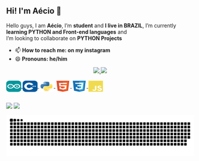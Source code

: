 ## Hi! I'm **Aécio** 👋


 Hello guys, I am **Aécio**, I’m **student** and **I live in BRAZIL**, I’m currently **learning PYTHON and Front-end languages** and <br>
 I’m looking to collaborate on **PYTHON Projects**
- 📫 **How to reach me: on my instagram**
- 😄 **Pronouns: he/him**

<!--github stats-->
<div align="center" style="display: inline">
   <a href="https://github.com/AecioJose">
   <div style="display: inline_block">
      <img height="175em" src="https://github-readme-stats.vercel.app/api?username=AecioJose&show_icons=true&include_all_commits=true&count_private=true&bg_color=151515&border_color=9C4E6A&title_color=d7d8c0&text_color=d1c89a&icon_color=5aa2c9"/>
      <img height="165em" src="https://github-readme-stats.vercel.app/api/top-langs/?username=AecioJose&layout=compact&langs_count=7&bg_color=151515&border_color=9C4E6A&title_color=d7d8c0&text_color=d5e5e4&icon_color=5aa2c9"/>
   </div>
</div>
 
  
 <!--Imagem de linguagens-->
<div style="display: inline_block"><br>
  <img align="center" alt="AJ-Python" height="30" width="40" src="https://github.com/tandpfun/skill-icons/blob/main/icons/Arduino.svg">
  <img align="center" alt="AJ-Python" height="30" width="40" src="https://github.com/tandpfun/skill-icons/blob/main/icons/CPP.svg">
  <img align="center" alt="AJ-Python" height="30" width="40" src="https://raw.githubusercontent.com/devicons/devicon/master/icons/python/python-original.svg">
  <img align="center" alt="AJ-HTML" height="30" width="40" src="https://raw.githubusercontent.com/devicons/devicon/master/icons/html5/html5-original.svg">
  <img align="center" alt="AJ-CSS" height="30" width="40" src="https://raw.githubusercontent.com/devicons/devicon/master/icons/css3/css3-original.svg">
  <img align="center" alt="AJ-Js" height="30" width="40" src="https://raw.githubusercontent.com/devicons/devicon/master/icons/javascript/javascript-plain.svg">
   <!--Imagem EU--
  <img align="right" alt="AJ-pic" height="150" style="border-radius:50px;" src="https://media.discordapp.net/attachments/639956127056134178/890373478988013628/Publicacoes_Instagram_1_1.png?width=676&height=676">-->
</div>
  
  ##
  
<!--Redes Sociais-->
<div>
  <a href="https://instagram.com/aj_aecio" target="_blank"><img src="https://img.shields.io/badge/-Instagram-%23E4405F?style=for-the-badge&logo=instagram&logoColor=white" target="_blank"></a>
  <a href = "mailto:ajaeciojose12@gmail.com"><img src="https://img.shields.io/badge/-Gmail-%23333?style=for-the-badge&logo=gmail&logoColor=white" target="_blank"></a>
  <!--
  <a href="https://www.linkedin.com/in/AecioJose" target="_blank"><img src="https://img.shields.io/badge/-LinkedIn-%230077B5?style=for-the-badge&logo=linkedin&logoColor=white" target="_blank"></a> 
 -->


 ![Snake animation](https://github.com/AecioJose/AecioJose/blob/output/github-contribution-grid-snake-dark.svg)
  
  
</div>
